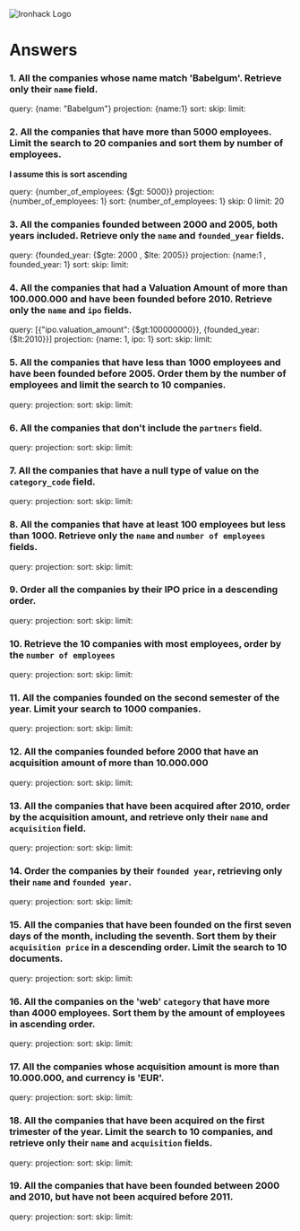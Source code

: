 ![Ironhack Logo](https://i.imgur.com/1QgrNNw.png)

# Answers

### 1. All the companies whose name match 'Babelgum'. Retrieve only their `name` field.

<!-- Your Code Goes Here -->

query: {name: "Babelgum"}
projection: {name:1}
sort:
skip:
limit:

### 2. All the companies that have more than 5000 employees. Limit the search to 20 companies and sort them by **number of employees**.

<!-- Your Code Goes Here -->

**I assume this is sort ascending**

query: {number_of_employees: {$gt: 5000}}
projection: {number_of_employees: 1}
sort: {number_of_employees: 1}
skip: 0
limit: 20

### 3. All the companies founded between 2000 and 2005, both years included. Retrieve only the `name` and `founded_year` fields.

<!-- Your Code Goes Here -->

query: {founded_year: {$gte: 2000 , $lte: 2005}}
projection: {name:1 , founded_year: 1}
sort:
skip:
limit:

### 4. All the companies that had a Valuation Amount of more than 100.000.000 and have been founded before 2010. Retrieve only the `name` and `ipo` fields.

<!-- Your Code Goes Here -->

query: [{"ipo.valuation_amount": {$gt:100000000}}, {founded_year: {$lt:2010}}]
projection: {name: 1, ipo: 1}
sort:
skip:
limit:

### 5. All the companies that have less than 1000 employees and have been founded before 2005. Order them by the number of employees and limit the search to 10 companies.

<!-- Your Code Goes Here -->

query:
projection:
sort:
skip:
limit:

### 6. All the companies that don't include the `partners` field.

<!-- Your Code Goes Here -->

query:
projection:
sort:
skip:
limit:

### 7. All the companies that have a null type of value on the `category_code` field.

<!-- Your Code Goes Here -->

query:
projection:
sort:
skip:
limit:

### 8. All the companies that have at least 100 employees but less than 1000. Retrieve only the `name` and `number of employees` fields.

<!-- Your Code Goes Here -->

query:
projection:
sort:
skip:
limit:

### 9. Order all the companies by their IPO price in a descending order.

<!-- Your Code Goes Here -->

query:
projection:
sort:
skip:
limit:

### 10. Retrieve the 10 companies with most employees, order by the `number of employees`

<!-- Your Code Goes Here -->

query:
projection:
sort:
skip:
limit:

### 11. All the companies founded on the second semester of the year. Limit your search to 1000 companies.

<!-- Your Code Goes Here -->

query:
projection:
sort:
skip:
limit:

### 12. All the companies founded before 2000 that have an acquisition amount of more than 10.000.000

<!-- Your Code Goes Here -->

query:
projection:
sort:
skip:
limit:

### 13. All the companies that have been acquired after 2010, order by the acquisition amount, and retrieve only their `name` and `acquisition` field.

<!-- Your Code Goes Here -->

query:
projection:
sort:
skip:
limit:

### 14. Order the companies by their `founded year`, retrieving only their `name` and `founded year`.

<!-- Your Code Goes Here -->

query:
projection:
sort:
skip:
limit:

### 15. All the companies that have been founded on the first seven days of the month, including the seventh. Sort them by their `acquisition price` in a descending order. Limit the search to 10 documents.

<!-- Your Code Goes Here -->

query:
projection:
sort:
skip:
limit:

### 16. All the companies on the 'web' `category` that have more than 4000 employees. Sort them by the amount of employees in ascending order.

<!-- Your Code Goes Here -->

query:
projection:
sort:
skip:
limit:

### 17. All the companies whose acquisition amount is more than 10.000.000, and currency is 'EUR'.

<!-- Your Code Goes Here -->

query:
projection:
sort:
skip:
limit:

### 18. All the companies that have been acquired on the first trimester of the year. Limit the search to 10 companies, and retrieve only their `name` and `acquisition` fields.

<!-- Your Code Goes Here -->

query:
projection:
sort:
skip:
limit:

### 19. All the companies that have been founded between 2000 and 2010, but have not been acquired before 2011.

<!-- Your Code Goes Here -->

query:
projection:
sort:
skip:
limit:
